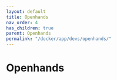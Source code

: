 ```yaml
---
layout: default
title: Openhands
nav_order: 4
has_children: true
parent: Openhands
permalink: "/docker/app/devs/openhands/"
---
```


# Openhands
